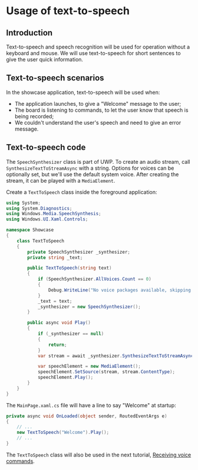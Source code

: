 ---
---
# Usage of text-to-speech

## Introduction

Text-to-speech and speech recognition will be used for operation without a keyboard and mouse. We will use text-to-speech for short sentences to give the user quick information.

## Text-to-speech scenarios

In the showcase application, text-to-speech will be used when:

* The application launches, to give a "Welcome" message to the user;
* The board is listening to commands, to let the user know that speech is being recorded;
* We couldn't understand the user's speech and need to give an error message.

## Text-to-speech code

The `SpeechSynthesizer` class is part of UWP. To create an audio stream, call `SynthesizeTextToStreamAsync` with a string. Options for voices can be optionally set, but we'll use the default system voice. After creating the stream, it can be played with a `MediaElement`.

Create a `TextToSpeech` class inside the foreground application:

```cs
using System;
using System.Diagnostics;
using Windows.Media.SpeechSynthesis;
using Windows.UI.Xaml.Controls;

namespace Showcase
{
    class TextToSpeech
    {
        private SpeechSynthesizer _synthesizer;
        private string _text;

        public TextToSpeech(string text)
        {
            if (SpeechSynthesizer.AllVoices.Count == 0)
            {
                Debug.WriteLine("No voice packages available, skipping text-to-speech");
            }
            _text = text;
            _synthesizer = new SpeechSynthesizer();
        }

        public async void Play()
        {
            if (_synthesizer == null)
            {
                return;
            }
            var stream = await _synthesizer.SynthesizeTextToStreamAsync(_text);

            var speechElement = new MediaElement();
            speechElement.SetSource(stream, stream.ContentType);
            speechElement.Play();
        }
    }
}
```

The `MainPage.xaml.cs` file will have a line to say "Welcome" at startup:

```cs
private async void OnLoaded(object sender, RoutedEventArgs e)
{
    // ...
    new TextToSpeech("Welcome").Play();
    // ...
}
```

The `TextToSpeech` class will also be used in the next tutorial, [Receiving voice commands](../VoiceCommands/README.md).
